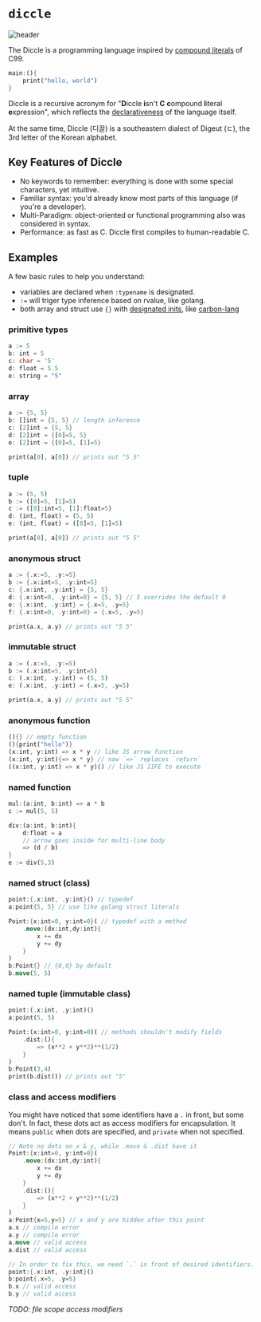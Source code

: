# `diccle`

![header](https://capsule-render.vercel.app/api?type=transparent&height=100&section=header&text=ﾧ&fontSize=120&fontAlignY=65&fontColor=D1CC7E)

The Diccle is a programming language inspired by [compound literals](https://en.cppreference.com/w/c/language/compound_literal) of C99.

```rust
main:(){
    print("hello, world")
}
```

Diccle is a recursive acronym for "**D**iccle **i**sn't **C** **c**ompound **l**iteral **e**xpression", which reflects the [declarativeness](https://en.wikipedia.org/wiki/Declarative_programming) of the language itself.

At the same time, Diccle (디끌) is a southeastern dialect of Digeut (ㄷ), the 3rd letter of the Korean alphabet.

## Key Features of Diccle

- No keywords to remember: everything is done with some special characters, yet intuitive.
- Familiar syntax: you'd already know most parts of this language (if you're a developer).
- Multi-Paradigm: object-oriented or functional programming also was considered in syntax.
- Performance: as fast as C. Diccle first compiles to human-readable C.


## Examples

A few basic rules to help you understand:

- variables are declared when `:typename` is designated. 
- `:=` will triger type inference based on rvalue, like golang.
- both array and struct use `{}` with [designated inits](https://gcc.gnu.org/onlinedocs/gcc/Designated-Inits.html), like [carbon-lang](https://github.com/carbon-language/carbon-lang)

### primitive types

```rust
a := 5
b: int = 5
c: char = '5'
d: float = 5.5
e: string = "5"
```

### array

```rust
a := {5, 5}
b: []int = {5, 5} // length inference
c: [2]int = {5, 5}
d: [2]int = {[0]=5, 5}
e: [2]int = {[0]=5, [1]=5}

print(a[0], a[0]) // prints out "5 5" 
```

### tuple

```rust
a := (5, 5)
b := ([0]=5, [1]=5)
c := ([0]:int=5, [1]:float=5)
d: (int, float) = (5, 5)
e: (int, float) = ([0]=5, [1]=5)

print(a[0], a[0]) // prints out "5 5" 
```

### anonymous struct

```rust
a := {.x:=5, .y:=5}
b := {.x:int=5, .y:int=5}
c: {.x:int, .y:int} = {5, 5}
d: {.x:int=0, .y:int=0} = {5, 5} // 5 overrides the default 0
e: {.x:int, .y:int} = {.x=5, .y=5}
f: {.x:int=0, .y:int=0} = {.x=5, .y=5}

print(a.x, a.y) // prints out "5 5" 
```

### immutable struct

```rust
a := (.x:=5, .y:=5)
b := (.x:int=5, .y:int=5)
c: (.x:int, .y:int) = (5, 5)
e: (.x:int, .y:int) = (.x=5, .y=5)

print(a.x, a.y) // prints out "5 5" 
```

### anonymous function

```rust
(){} // empty function
(){print("hello")}
(x:int, y:int) => x * y // like JS arrow function
(x:int, y:int){=> x * y} // now `=>` replaces `return`
((x:int, y:int) => x * y)() // like JS IIFE to execute
```

### named function

```rust
mul:(a:int, b:int) => a * b
c := mul(5, 5)

div:(a:int, b:int){
    d:float = a
    // arrow goes inside for multi-line body
    => (d / b)
}
e := div(5,3)
```

### named struct (class)

```rust
point:{.x:int, .y:int}() // typedef
a:point{5, 5} // use like golang struct literals

Point:{x:int=0, y:int=0}( // typedef with a method
    .move:(dx:int,dy:int){
        x += dx
        y += dy
    }
)
b:Point{} // {0,0} by default
b.move(5, 5)
```

### named tuple (immutable class)

```rust
point:(.x:int, .y:int)()
a:point(5, 5)

Point:(x:int=0, y:int=0)( // methods shouldn't modify fields
    .dist:(){
        => (x**2 + y**2)**(1/2)
    }
)
b:Point(3,4)
print(b.dist()) // prints out "5"
```

### class and access modifiers

You might have noticed that some identifiers have a `.` in front, but some don't.
In fact, these dots act as access modifiers for encapsulation.
It means `public` when dots are specified, and `private` when not specified.

```rust
// Note no dots on x & y, while .move & .dist have it
Point:{x:int=0, y:int=0}(
    .move:(dx:int,dy:int){
        x += dx
        y += dy
    }
    .dist:(){
        => (x**2 + y**2)**(1/2)
    }
)
a:Point{x=5,y=5} // x and y are hidden after this point
a.x // compile error
a.y // compile error
a.move // valid access
a.dist // valid access

// In order to fix this, we need `.` in front of desired identifiers.
point:{.x:int, .y:int}()
b:point{.x=5, .y=5}
b.x // valid access
b.y // valid access
```

*TODO: file scope access modifiers*
